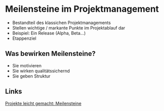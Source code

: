 # Meilensteine im Projektmanagement
- Bestandteil des klassichen Projektmanagements
- Stellen wichtige / markante Punkte im Projektablauf dar
- Beispiel: Ein Release (Alpha, Beta...)
- Etappenziel

## Was bewirken Meilensteine?
- Sie motivieren
- Sie wirken qualitätssichernd
- Sie geben Struktur

## Links
[Projekte leicht gemacht: Meilensteine](https://projekte-leicht-gemacht.de/blog/projektmanagement/klassisch/projektplanung/definition-meilensteine)  